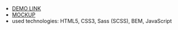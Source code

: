 - [DEMO LINK](https://sergeyglazgo.github.io/kickstarter-landing/)
- [MOCKUP](https://www.figma.com/file/Ujp7bCFuvuJlkn8TSbQPSZ/%E2%84%9611-(kickstarter)?node-id=0%3A1)
- used technologies: HTML5, CSS3, Sass (SCSS), BEM, JavaScript

